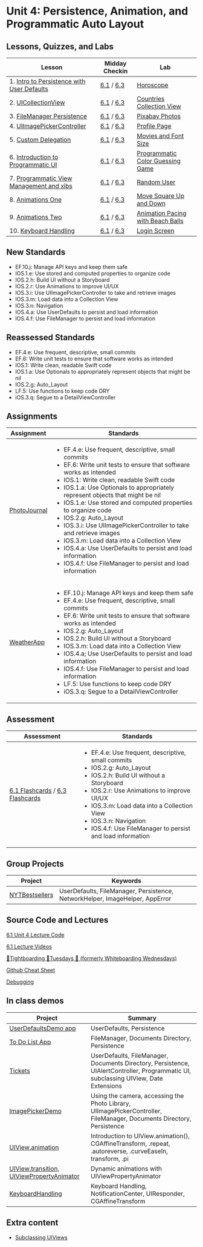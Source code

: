 
# Unit 4: Persistence, Animation, and Programmatic Auto Layout

## Lessons, Quizzes, and Labs

| Lesson | Midday Checkin | Lab |
| --- | --- | --- |
| 1. [Intro to Persistence with User Defaults](./intro-to-persistence-with-userdefaults/README.md) | [6.1](https://canvas.instructure.com/courses/1605734/quizzes/4315434) / [6.3](https://canvas.instructure.com/courses/1705726/quizzes/4505374) | [Horoscope](https://github.com/joinpursuit/Pursuit-Core-iOS-UserDefaults-Lab/blob/master/README.md) |
| 2. [UICollectionView](./uicollectionview/README.md) | [6.1](https://canvas.instructure.com/courses/1605734/quizzes/4325338) / [6.3](https://canvas.instructure.com/courses/1705726/quizzes/4493738) | [Countries Collection View](https://github.com/joinpursuit/Pursuit-Core-iOS-Collection-View-Lab/blob/master/README.md) |
| 3. [FileManager Persistence](./filemanager-persistence/README.md) | [6.1](https://canvas.instructure.com/courses/1605734/assignments/12700503) / [6.3](https://canvas.instructure.com/courses/1705726/quizzes/4493746) | [Pixabay Photos](https://github.com/joinpursuit/Pursuit-Core-Persistence-Lab/blob/master/README.md) |
| 4. [UIImagePickerController](./uiimagepickercontroller/README.md) | [6.1](https://canvas.instructure.com/courses/1605734/assignments/12707719) / [6.3](https://canvas.instructure.com/courses/1705726/quizzes/4493739) | [Profile Page](https://github.com/joinpursuit/Pursuit-Core-iOS-ImagePicker-Lab/blob/master/README.md) |
| 5. [Custom Delegation](./custom-delegation/README.md) | [6.1](https://canvas.instructure.com/courses/1605734/assignments/12749905) / [6.3](https://canvas.instructure.com/courses/1705726/quizzes/4493747) | [Movies and Font Size](https://github.com/joinpursuit/Pursuit-Core-MVC-Delegation-Review-Lab) |
| 6. [Introduction to Programmatic UI](./introduction-to-programmatic-ui/README.md) | [6.1](https://canvas.instructure.com/courses/1605734/assignments/12772300) / [6.3](https://canvas.instructure.com/courses/1705726/quizzes/4493742) | [Programmatic Color Guessing Game](https://github.com/joinpursuit/Pursuit-Core-iOS-Programmatic-UI-Lab/blob/master/README.md) |
| 7. [Programmatic View Management and xibs](https://github.com/joinpursuit/Pursuit-Core-iOS/tree/master/persistence-animation-autolayout/custom-cells-programmatic-ui) | [6.1](https://canvas.instructure.com/courses/1605734/assignments/12783776) / [6.3](https://canvas.instructure.com/courses/1705726/quizzes/4493745) | [Random User](https://github.com/joinpursuit/Pursuit-Core-iOS-CustomCells-Lab) |
| 8. [Animations One](./animations/README.md) | [6.1](https://canvas.instructure.com/courses/1605734/quizzes/4378507) / [6.3](https://canvas.instructure.com/courses/1705726/quizzes/4493744) | [Move Square Up and Down](https://github.com/joinpursuit/Pursuit-Core-iOS-Animations-Lab) |
| 9. [Animations Two](https://github.com/joinpursuit/Pursuit-Core-iOS/blob/master/persistence-animation-autolayout/animation-continued/README.md) | [6.1](https://canvas.instructure.com/courses/1605734/assignments/12820405) / [6.3](https://canvas.instructure.com/courses/1705726/quizzes/4493740) | [Animation Pacing with Beach Balls](https://github.com/joinpursuit/Pursuit-Core-iOS-Animations-Lab-Two/blob/master/README.md) |
| 10. [Keyboard Handling](./keyboard-handling/README.md) | [6.1](https://canvas.instructure.com/courses/1605734/assignments/12832903) / [6.3](https://canvas.instructure.com/courses/1705726/quizzes/4493741) | [Login Screen](https://github.com/joinpursuit/Pursuit-Core-iOS-Keyboard-Handling-Lab/blob/master/README.md) |

## New Standards

<ul><li>EF.10.j: Manage API keys and keep them safe</li><li>IOS.1.e: Use stored and computed properties to organize code</li><li>IOS.2.h: Build UI without a Storyboard</li><li>IOS.2.r: Use Animations to improve UI/UX</li><li>IOS.3.i: Use UIImagePickerController to take and retrieve images</li><li>IOS.3.m: Load data into a Collection View</li><li>IOS.3.n: Navigation</li><li>IOS.4.a: Use UserDefaults to persist and load information</li><li>IOS.4.f: Use FileManager to persist and load information</li></ul>

## Reassessed Standards

<ul><li>EF.4.e: Use frequent, descriptive, small commits</li><li>EF.6: Write unit tests to ensure that software works as intended</li><li>IOS.1: Write clean, readable Swift code</li><li>IOS.1.a: Use Optionals to appropriately represent objects that might be nil</li><li>IOS.2.g: Auto_Layout</li><li>LF.5: Use functions to keep code DRY</li><li>iOS.3.q: Segue to a DetailViewController</li></ul>

## Assignments

| Assignment | Standards |
|---|---|
| [PhotoJournal](https://github.com/joinpursuit/Pursuit-Core-iOS-PhotoJournal-Assignment) | <ul><li>EF.4.e: Use frequent, descriptive, small commits</li><li>EF.6: Write unit tests to ensure that software works as intended</li><li>IOS.1: Write clean, readable Swift code</li><li>IOS.1.a: Use Optionals to appropriately represent objects that might be nil</li><li>IOS.1.e: Use stored and computed properties to organize code</li><li>IOS.2.g: Auto_Layout</li><li>IOS.3.i: Use UIImagePickerController to take and retrieve images</li><li>IOS.3.m: Load data into a Collection View</li><li>IOS.4.a: Use UserDefaults to persist and load information</li><li>IOS.4.f: Use FileManager to persist and load information</li></ul> |
| [WeatherApp](https://github.com/joinpursuit/Pursuit-Core-iOS-WeatherApp) | <ul><li>EF.10.j: Manage API keys and keep them safe</li><li>EF.4.e: Use frequent, descriptive, small commits</li><li>EF.6: Write unit tests to ensure that software works as intended</li><li>IOS.2.g: Auto_Layout</li><li>IOS.2.h: Build UI without a Storyboard</li><li>IOS.3.m: Load data into a Collection View</li><li>IOS.4.a; Use UserDefaults to persist and load information</li><li>IOS.4.f: Use FileManager to persist and load information</li><li>LF.5: Use functions to keep code DRY</li><li>iOS.3.q: Segue to a DetailViewController</li></ul> |

## Assessment

| Assessment | Standards |
| --- | --- |
| [6.1 Flashcards](https://canvas.instructure.com/courses/1605734/assignments/12856040) / [6.3 Flashcards](https://canvas.instructure.com/courses/1705726/assignments/13245301) | <ul><li>EF.4.e: Use frequent, descriptive, small commits</li><li>IOS.2.g: Auto_Layout</li><li>IOS.2.h: Build UI without a Storyboard</li><li>IOS.2.r: Use Animations to improve UI/UX</li><li>IOS.3.m: Load data into a Collection View</li><li>IOS.3.n: Navigation</li><li>IOS.4.f: Use FileManager to persist and load information</li></ul> |

## Group Projects

| Project | Keywords |
| ---     |   ---    |
| [NYTBestsellers](https://github.com/joinpursuit/Pursuit-Core-iOS-New-York-Times-Bestsellers) | UserDefaults, FileManager, Persistence, NetworkHelper, ImageHelper, AppError |


## Source Code and Lectures

[6.1 Unit 4 Lecture Code](./lecture-files)

[6.1 Lecture Videos](https://www.youtube.com/playlist?list=PLlWXR75xZG_et4YYy0b_ClM7Ma-F0xiIF)

[🤙Tightboarding 🤙Tuesdays 🤙 (formerly Whiteboarding Wednesdays)](https://github.com/davidlawrencer/whiteboarding-wednesdays)

[Github Cheat Sheet](https://github.com/davidlawrencer/github-cheat-sheet)

[Debugging](./debugging/README.md)

## In class demos

| Project | Summary |
|---|---|
| [UserDefaultsDemo app](https://github.com/joinpursuit/Pursuit-Core-iOS-UserDefaults-Demo) | UserDefaults, Persistence |
| [To Do List App](https://github.com/joinpursuit/Pursuit-Core-iOS-To-Do-List) | FileManager, Documents Directory, Persistence |
| [Tickets](https://github.com/joinpursuit/Pursuit-Core-iOS-Tickets) | UserDefaults, FileManager, Documents Directory, Persistence, UIAlertController, Programmatic UI, subclassing UIView, Date Extensions |
| [ImagePickerDemo](https://github.com/joinpursuit/Pursuit-Core-iOS-ImagePickerDemo) | Using the camera, accessing the Photo Library, UIImagePickerController, FileManager, Documents Directory, Persistence |
| [UIView.animation](https://github.com/joinpursuit/Pursuit-Core-iOS-UIView-Animations-Intro) | Introduction to UIView.animation(), CGAffineTransform, .repeat, .autoreverse, .curveEaseIn, transform, .pi |
| [UIView.transition, UIViewPropertyAnimator](https://github.com/joinpursuit/Pursuit-Core-iOS-UIView-Animations-Continued) | Dynamic animations with UIViewPropertyAnimator |
| [KeyboardHandling](https://github.com/joinpursuit/Pursuit-Core-iOS-Keyboard-Handling) | Keyboard Handling, NotificationCenter, UIResponder, CGAffineTransform |

## Extra content

- [Subclassing UIViews](./subclassing-uiviews/README.md)
